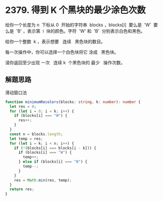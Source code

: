 # 2379. 得到 K 个黑块的最少涂色次数

给你一个长度为 n  下标从 0  开始的字符串  blocks ，blocks[i]  要么是  'W'  要么是  'B' ，表示第  i  块的颜色。字符  'W' 和  'B'  分别表示白色和黑色。

给你一个整数  k ，表示想要   连续   黑色块的数目。

每一次操作中，你可以选择一个白色块将它 涂成   黑色块。

请你返回至少出现 一次   连续 k  个黑色块的 最少   操作次数。

## 解题思路

滑动窗口法

```ts
function minimumRecolors(blocks: string, k: number): number {
  let res = 0;
  for (let i = 0; i < k; i++) {
    if (blocks[i] === "W") {
      res++;
    }
  }
  const n = blocks.length;
  let temp = res;
  for (let i = k; i < n; i++) {
    if (!(blocks[i] === blocks[i - k])) {
      if (blocks[i] === "W") {
        temp++;
      } else if (blocks[i] === "B") {
        temp--;
      }
    }
    res = Math.min(res, temp);
  }
  return res;
}
```
